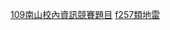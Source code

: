 [109南山校內資訊競賽題目](https://hackmd.io/kZb5Pki2RGed0aOUrZnQzQ?view)
[f257類地雷](https://zerojudge.tw/ShowProblem?problemid=f257)
